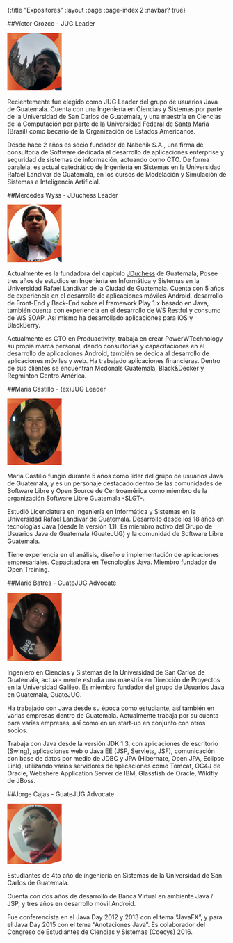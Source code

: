 {:title "Expositores"
 :layout :page
 :page-index 2
 :navbar? true}

##Víctor Orozco - JUG Leader

<img src="../../img/speakers/foto1.png" width="125px">

Recientemente fue elegido como JUG Leader del grupo de usuarios Java de Guatemala. Cuenta con una Ingeniería en Ciencias y Sistemas por parte de la Universidad de San Carlos de Guatemala, y una maestría en Ciencias de la Computación por parte de la Universidad Federal de Santa Maria (Brasil) como becario de la Organización de Estados Americanos.

Desde hace 2 años es socio fundador de Nabenik S.A., una firma de consultoría de Software dedicada al desarrollo de aplicaciones enterprise y seguridad de sistemas de información, actuando como CTO. De forma paralela, es actual catedrático de Ingeniería en Sistemas en la Universidad Rafael Landivar de Guatemala, en los cursos de Modelación y Simulación de Sistemas e Inteligencia Artificial.

##Mercedes Wyss - JDuchess Leader

<img src="../../img/speakers/foto2.png" width="125px">

Actualmente es la fundadora del capitulo [JDuchess](http://jduchess.org/) de Guatemala, Posee tres años de estudios en Ingeniería en Informática y Sistemas en la Universidad Rafael Landivar de la Ciudad de Guatemala. Cuenta con 5 años de experiencia en el desarrollo de aplicaciones móviles Android, desarrollo de Front-End y Back-End sobre el framework Play 1.x basado en Java, también cuenta con experiencia en el desarrollo de WS Restful y consumo de WS SOAP. Así mismo ha desarrollado aplicaciones para iOS y BlackBerry.

Actualmente es CTO en Produactivity, trabaja en crear PowerWTechnology su propia marca personal, dando consultorías y capacitaciones en el desarrollo de aplicaciones Android, también se dedica al desarrollo de aplicaciones móviles y web. Ha trabajado aplicaciones financieras. Dentro de sus clientes se encuentran Mcdonals Guatemala, Black&Decker y Regminton Centro América.

##Maria Castillo - (ex)JUG Leader

<img src="../../img/speakers/foto4.png" width="125px">

Maria Castillo fungió durante 5 años como líder del grupo de usuarios Java de Guatemala, y es un personaje destacado dentro de las comunidades de Software Libre y Open Source de Centroamérica como miembro de la organización Software Libre Guatemala -SLGT-.

Estudió Licenciatura en Ingeniería en Informática y Sistemas en la Universidad Rafael Landivar de Guatemala. Desarrollo desde los 18 años en tecnologías  Java (desde la versión 1.1). Es miembro activo del Grupo de Usuarios Java de Guatemala (GuateJUG) y la comunidad de Software Libre Guatemala.

Tiene experiencia en el análisis,  diseño e implementación de aplicaciones empresariales. Capacitadora en Tecnologías Java. Miembro fundador de Open Training.

##Mario Batres - GuateJUG Advocate

<img src="../../img/speakers/foto3.png" width="125px">

Ingeniero en Ciencias y Sistemas de la Universidad de San Carlos de Guatemala, actual- mente estudia una maestría en Dirección de Proyectos en la Universidad Galileo. Es miembro fundador del grupo de Usuarios Java en Guatemala, GuateJUG.

Ha trabajado con Java desde su época como estudiante, así también en varias empresas dentro de Guatemala. Actualmente trabaja por su cuenta para varias empresas, así como en un start-up en conjunto con otros socios.

Trabaja con Java desde la versión JDK 1.3, con aplicaciones de escritorio (Swing), aplicaciones web o Java EE (JSP, Servlets, JSF), comunicación con base de datos por medio de JDBC y JPA (Hibernate, Open JPA, Eclipse Link), utilizando varios servidores de aplicaciones como Tomcat, OC4J de Oracle, Webshere Application Server de IBM, Glassfish de Oracle, Wildfly de JBoss.

##Jorge Cajas - GuateJUG Advocate

<img src="../../img/speakers/foto5.png" width="125px">

Estudiantes de 4to año de ingeniería en Sistemas de la Universidad de San Carlos de Guatemala.

Cuenta con dos años de desarrollo de Banca Virtual en ambiente Java / JSP, y tres años en desarrollo móvil Android.

Fue conferencista en el Java Day 2012 y 2013 con el tema “JavaFX”, y para el Java Day 2015 con el tema “Anotaciones Java”. Es colaborador del Congreso de Estudiantes de Ciencias y Sistemas (Coecys) 2016.